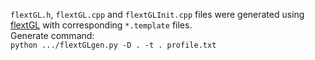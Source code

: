 `flextGL.h`, `flextGL.cpp` and `flextGLInit.cpp` files were generated using [flextGL](https://github.com/ginkgo/flextGL) with corresponding `*.template` files.  
Generate command:  
`python .../flextGLgen.py -D . -t . profile.txt`